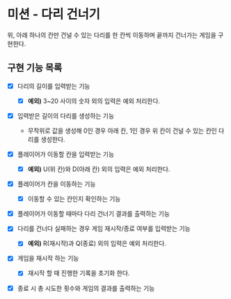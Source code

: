 # 미션 - 다리 건너기
위, 아래 하나의 칸만 건널 수 있는 다리를 한 칸씩 이동하며 끝까지 건너가는 게임을 구현한다.

## 구현 기능 목록

- [X] 다리의 길이를 입력받는 기능
    - [X] **예외)** 3~20 사이의 숫자 외의 입력은 예외 처리한다.

- [X] 입력받은 길이의 다리를 생성하는 기능
    - 무작위로 값을 생성해 0인 경우 아래 칸, 1인 경우 위 칸이 건널 수 있는 칸인 다리를 생성한다.

- [X] 플레이어가 이동할 칸을 입력받는 기능
    - [X] **예외)** U(위 칸)와 D(아래 칸) 외의 입력은 예외 처리한다.

- [X] 플레이어가 칸을 이동하는 기능
  - [X] 이동할 수 있는 칸인지 확인하는 기능
  
- [X] 플레이어가 이동할 때마다 다리 건너기 결과를 출력하는 기능

- [X] 다리를 건너다 실패하는 경우 게임 재시작/종료 여부를 입력받는 기능
    - [X] **예외)** R(재시작)과 Q(종료) 외의 입력은 예외 처리한다.

- [X] 게임을 재시작 하는 기능
    - [X] 재시작 할 때 진행한 기록을 초기화 한다.

- [X] 종료 시 총 시도한 횟수와 게임의 결과를 출력하는 기능